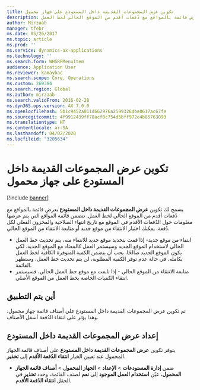 ```yaml
---
title: تكوين عرض المجموعات القديمة داخل المستودع على جهاز محمول
description: يصف هذا الموضوع كيفية إعداد جهاز محمول لعرض قائمة بالمواقع مع دُفعات أقدم من الموقع الحالي لخط العمل.
author: Mirzaab
manager: tfehr
ms.date: 05/26/2017
ms.topic: article
ms.prod: ''
ms.service: dynamics-ax-applications
ms.technology: ''
ms.search.form: WHSRFMenuItem
audience: Application User
ms.reviewer: kamaybac
ms.search.scope: Core, Operations
ms.custom: 269384
ms.search.region: Global
ms.author: mirzaab
ms.search.validFrom: 2016-02-28
ms.dyn365.ops.version: AX 7.0.0
ms.openlocfilehash: 5b1c9452a811d662976a25993264be0617ac67fe
ms.sourcegitcommit: 4f9912439ff78acf0c754d5bff972c4b85763093
ms.translationtype: HT
ms.contentlocale: ar-SA
ms.lasthandoff: 04/02/2020
ms.locfileid: "3205634"
---
```

# <a name="configure-display-older-batches-within-warehouse-on-a-mobile-device"></a>تكوين عرض المجموعات القديمة داخل المستودع على جهاز محمول

[!include [banner](../includes/banner.md)]

يسمح لك تكوين **عرض المجموعات القديمة داخل المستودع** بعرض قائمة بالمواقع مع دُفعات أقدم من الموقع الحالي لخط العمل. تتضمن قائمة المواقع التي يتم عرضها معلومات حول الدُفعات الأقدم في الموقع مع تاريخ انتهاء الصلاحية والمخزون الفعلي لكل دُفعة. يمكنك اختيار الانتقاء من موقع جديد أو متابعة الانتقاء من الموقع الحالي. 
- انتقاء من موقع جديد- إذا قمت بتحديد موقع جديد للانتقاء منه، يتم تحديث خط العمل الحالي لاستخدام الموقع الجديد وسيستمر العمل كالمعتاد مع الموقع الجديد. لكي يكون الموقع الجديد صالحًا، يجب أن يتضمن الكمية المتوفرة الكافية لخط العمل بكامله. في حالة عدم توفر الكمية المطلوبة، لن يتم تحديث خط العمل، وستظهر القائمة. 
- متابعة الانتقاء من الموقع الحالي - إذا تابعت مع موقع حط العمل الحالي، فسيستمر انتقاء الكميات الخاصة بخط العمل من الموقع الأصلي.

## <a name="where-it-applies"></a>أين يتم التطبيق
تم تكوين عرض المجموعات القديمة داخل المستودع على أصناف قائمة جهاز محمول، وهذا يؤثر على انتقاء الدُفعة أسفل الأصناف.

## <a name="set-up-display-older-batches-within-warehouse"></a>إعداد عرض المجموعات القديمة داخل المستودع
يتوفر تكوين **عرض المجموعات القديمة داخل المستودع** على أصناف قائمة الجهاز المحمول عند تعيين الخيار **انتقاء الدُفعة الأقدم‬** إلى **تحذير**.

- ضمن **إدارة المستودعات** > **الإعداد** > **الجهاز المحمول** > **أصناف قائمة الجهاز المحمول**، عيّن **استخدام العمل الموجود** إلى **نعم** لصنف القائمة، وحدد **تحذير** في الحقل **انتقاء الدُفعة الأقدم‬**. 

